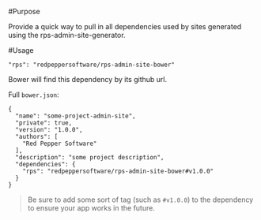 #Purpose

Provide a quick way to pull in all dependencies used by sites generated using the rps-admin-site-generator.

#Usage

```
"rps": "redpeppersoftware/rps-admin-site-bower"
```

Bower will find this dependency by its github url.

Full `bower.json`:

```
{
  "name": "some-project-admin-site",
  "private": true,
  "version": "1.0.0",
  "authors": [
    "Red Pepper Software"
  ],
  "description": "some project description",
  "dependencies": {
    "rps": "redpeppersoftware/rps-admin-site-bower#v1.0.0"
  }
}
```

> Be sure to add some sort of tag (such as `#v1.0.0`) to the dependency to ensure your app works in the future.
